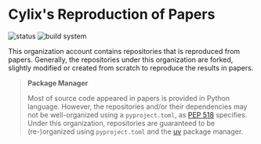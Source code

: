 # Cylix's Reproduction of Papers
![status](https://img.shields.io/badge/status-work_in_progress-green?style=flat-square)
![build system](https://img.shields.io/badge/package_manager-uv-DE5FE9?style=flat-square)

This organization account contains repositories that is reproduced from papers. Generally, the repositories under this organization are forked, slightly modified or created from scratch to reproduce the results in papers.

> **Package Manager**
>
> Most of source code appeared in papers is provided in Python language. However, the repositories and/or their dependencies may not be well-organized using a `pyproject.toml`, as [PEP 518](https://peps.python.org/pep-0518/) specifies. Under this organization, repositories are guaranteed to be (re-)organized using `pyproject.toml` and the [uv](https://docs.astral.sh/uv/) package manager.
